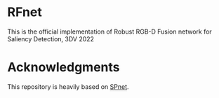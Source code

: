 # RFnet

This is the official implementation of Robust RGB-D Fusion network for Saliency Detection, 3DV 2022




# Acknowledgments
This repository is heavily based on [SPnet](https://github.com/taozh2017/SPNet). 
